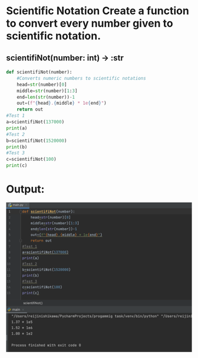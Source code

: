 # Scientific Notation Create a function to convert every number given to scientific notation.

## scientifiNot(number: int) -> :str

```.py
def scientifiNot(number):
    #Converts numeric numbers to scientific notations
    head=str(number)[0]
    middle=str(number)[1:3]
    end=len(str(number))-1
    out=(f"{head}.{middle} * 1e{end}")
    return out
#Test 1
a=scientifiNot(137000)
print(a)
#Test 2
b=scientifiNot(1520000)
print(b)
#Test 3
c=scientifiNot(100)
print(c)
```

# Output:

![](quiz21out.png)
